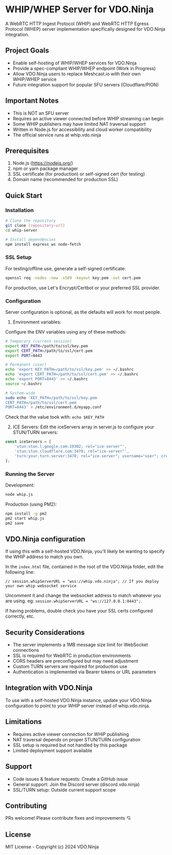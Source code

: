 # WHIP/WHEP Server for VDO.Ninja
A WebRTC HTTP Ingest Protocol (WHIP) and WebRTC HTTP Egress Protocol (WHEP) server implementation specifically designed for VDO.Ninja integration.

## Project Goals
- Enable self-hosting of WHIP/WHEP services for VDO.Ninja
- Provide a spec-compliant WHIP/WHEP endpoint (Work in Progress)
- Allow VDO.Ninja users to replace Meshcast.io with their own WHIP/WHEP service
- Future integration support for popular SFU servers (Cloudflare/PION)

## Important Notes
- This is NOT an SFU server
- Requires an active viewer connected before WHIP streaming can begin
- Some WHIP publishers may have limited NAT traversal support
- Written in Node.js for accessibility and cloud worker compatibility
- The official service runs at whip.vdo.ninja

## Prerequisites
1. Node.js (https://nodejs.org/)
2. npm or yarn package manager
3. SSL certificate (for production) or self-signed cert (for testing)
4. Domain name (recommended for production SSL)

## Quick Start

### Installation
```bash
# Clone the repository
git clone [repository-url]
cd whip-server

# Install dependencies
npm install express ws node-fetch
```

### SSL Setup
For testing/offline use, generate a self-signed certificate:
```bash
openssl req -nodes -new -x509 -keyout key.pem -out cert.pem
```

For production, use Let's Encrypt/Certbot or your preferred SSL provider.

### Configuration
Server configuration is optional, as the defaults will work for most people.

1. Environment variables:

Configure the ENV variables using any of these methods:

```bash
# Temporary (current session)
export KEY_PATH=/path/to/ssl/key.pem
export CERT_PATH=/path/to/ssl/cert.pem
export PORT=8443

# Permanent (user)
echo 'export KEY_PATH=/path/to/ssl/key.pem' >> ~/.bashrc
echo 'export CERT_PATH=/path/to/ssl/cert.pem' >> ~/.bashrc
echo 'export PORT=8443' >> ~/.bashrc
source ~/.bashrc

# System-wide
sudo echo 'KEY_PATH=/path/to/ssl/key.pem
CERT_PATH=/path/to/ssl/cert.pem
PORT=8443' > /etc/environment.d/myapp.conf
```

Check that the value took with: `echo $KEY_PATH`

2. ICE Servers:
Edit the iceServers array in server.js to configure your STUN/TURN servers:
```javascript
const iceServers = [
    'stun:stun.l.google.com:19302; rel="ice-server"',
    'stun:stun.cloudflare.com:3478; rel="ice-server"',
    'turn:your.turn.server:3478; rel="ice-server"; username="user"; credential="pass"'
];
```
### Running the Server
Development:
```bash
node whip.js
```

Production (using PM2):
```bash
npm install -g pm2
pm2 start whip.js
pm2 save
```

## VDO.Ninja configuration

If using this with a self-hosted VDO.Ninja, you'll likely be wanting to specify the WHIP address to match you own.

In the `index.html` file, contained in the root of the VDO.Ninja folder, edit the following line:
```
// session.whipServerURL = "wss://whip.vdo.ninja"; // If you deploy your own whip websocket service
```
Uncomment it and change the websocket address to match whatever you are using. eg: `session.whipServerURL = "ws://127.0.0.1:8443";`.

If having problems, double check you have your SSL certs configured correctly, etc.

## Security Considerations
- The server implements a 1MB message size limit for WebSocket connections
- SSL is required for WebRTC in production environments
- CORS headers are preconfigured but may need adjustment
- Custom TURN servers are required for production use
- Authentication is implemented via Bearer tokens or URL parameters

## Integration with VDO.Ninja
To use with a self-hosted VDO.Ninja instance, update your VDO.Ninja configuration to point to your WHIP server instead of whip.vdo.ninja.

## Limitations
- Requires active viewer connection for WHIP publishing
- NAT traversal depends on proper STUN/TURN configuration
- SSL setup is required but not handled by this package
- Limited deployment support available

## Support
- Code issues & feature requests: Create a GitHub issue
- General support: Join the Discord server (discord.vdo.ninja)
- SSL/TURN setup: Outside current support scope

## Contributing
PRs welcome! Please contribute fixes and improvements 💘

## License
MIT License - Copyright (c) 2024 VDO.Ninja
